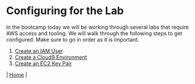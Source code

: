 # Configuring for the Lab
In the bootcamp today we will be working through several labs that require AWS access and tooling. We will walk through the following steps to get configured. Make sure to go in order as it is important.

1. [Create an IAM User](./iam.md)
2. [Create a Cloud9 Environment](./cloud9.md)
3. [Create an EC2 Key Pair](./keypair.md)

| [Home](../../README.md) |